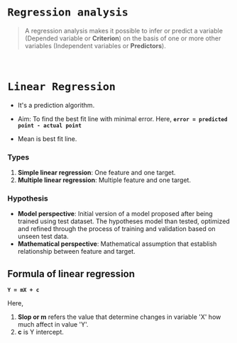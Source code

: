 # **```Regression analysis```**

> A regression analysis makes it possible to infer or predict a variable (Depended variable or **Criterion**) on the basis of one or more other variables (Independent variables or **Predictors**). 

&nbsp;

# **```Linear Regression```**

- It's a prediction algorithm.
- Aim: To find the best fit line with minimal error. Here, **```error = predicted point - actual point```**


- Mean is best fit line.


### Types
1. **Simple linear regression**: One feature and one target.
2. **Multiple linear regression**: Multiple feature and one target.


### Hypothesis

- **Model perspective**: Initial version of a model proposed after being trained using test dataset. The hypotheses model than tested, optimized and refined through the process of training and validation based on unseen test data.
- **Mathematical perspective**: Mathematical assumption that establish relationship between feature and target.

## Formula of linear regression
**```Y = mX + c```**  

Here,   
1. **Slop or m** refers the value that determine changes in variable 'X' how much affect in value 'Y'.
2. **c** is Y intercept.


